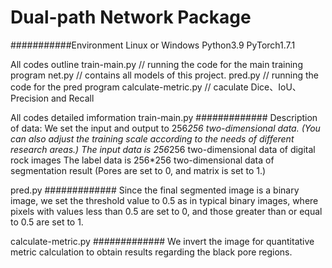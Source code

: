 Dual-path Network Package
===========================

###########Environment
Linux or Windows
Python3.9
PyTorch1.7.1

All codes outline
train-main.py  //  running the code for the main training program
net.py    // contains all models of this project.
pred.py  //     running the code for the pred program
calculate-metric.py  //  caculate Dice、IoU、Precision and Recall

All codes detailed imformation
train-main.py
############# 
Description of data:
We set the input and output to 256*256 two-dimensional data.
(You can also adjust the training scale according to the needs of different research areas.)
The input data is 256*256 two-dimensional data of digital rock images 
The label data is 256*256 two-dimensional data of segmentation result (Pores are set to 0, and matrix is set to 1.)

pred.py
############# 
Since the final segmented image is a binary image, we set the threshold value to 0.5 as in typical binary images, 
where pixels with values less than 0.5 are set to 0, and those greater than or equal to 0.5 are set to 1.

calculate-metric.py
############# 
We invert the image for quantitative metric calculation to obtain results regarding the black pore regions.
